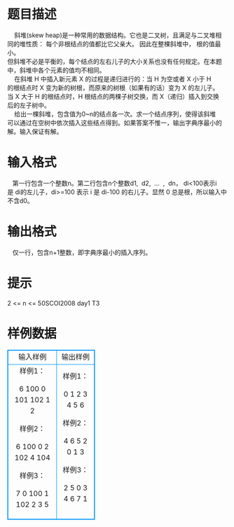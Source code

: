 # 

 
 # 题目描述 
&nbsp;&nbsp;&nbsp;&nbsp;斜堆(skew&nbsp;heap)是一种常用的数据结构。它也是二叉树，且满足与二叉堆相<BR>同的堆性质：&nbsp;每个非根结点的值都比它父亲大。&nbsp;因此在整棵斜堆中，&nbsp;根的值最小。<BR>但斜堆不必是平衡的，每个结点的左右儿子的大小关系也没有任何规定。在本题<BR>中，斜堆中各个元素的值均不相同。&nbsp;<BR>&nbsp;&nbsp;&nbsp;&nbsp;在斜堆&nbsp;H&nbsp;中插入新元素&nbsp;X&nbsp;的过程是递归进行的：当&nbsp;H&nbsp;为空或者&nbsp;X&nbsp;小于&nbsp;H<BR>的根结点时&nbsp;X&nbsp;变为新的树根，而原来的树根（如果有的话）变为&nbsp;X&nbsp;的左儿子。<BR>当&nbsp;X&nbsp;大于&nbsp;H&nbsp;的根结点时，H&nbsp;根结点的两棵子树交换，而&nbsp;X（递归）插入到交换<BR>后的左子树中。&nbsp;<BR>&nbsp;&nbsp;&nbsp;&nbsp;给出一棵斜堆，包含值为0~n的结点各一次。求一个结点序列，使得该斜堆<BR>可以通过在空树中依次插入这些结点得到。如果答案不惟一，输出字典序最小的<BR>解。输入保证有解。 

 
 # 输入格式 
&nbsp;&nbsp;&nbsp;第一行包含一个整数n。第二行包含n个整数d1,&nbsp;&nbsp;d2,&nbsp;&nbsp;...&nbsp;&nbsp;,&nbsp;&nbsp;dn，&nbsp;di&lt;100表示i<BR>是&nbsp;di的左儿子，di&gt;=100&nbsp;表示&nbsp;i&nbsp;是&nbsp;di-100&nbsp;的右儿子。显然&nbsp;0&nbsp;总是根，所以输入中<BR>不含d0。 

 
 # 输出格式 
&nbsp;&nbsp;&nbsp;仅一行，包含n+1整数，即字典序最小的插入序列。 

 
 # 提示 
2&nbsp;&lt;=&nbsp;n&nbsp;&lt;=&nbsp;50SCOI2008&nbsp;day1&nbsp;T3 
# 样例数据
<style>
        table,table tr th, table tr td { border:1px solid #0094ff; }
        table { width: 200px; min-height: 25px; line-height: 25px; text-align: center; border-collapse: collapse;}   
    </style>
<table>
	<tr>
		<td>输入样例</td>
		<td>输出样例</td>
	</tr>
<tr><td>样例1：

6 
100 0 101 102 1 2  

样例2：

6 
100 0 2 102 4 104

样例3：

7 
0 100 1 102 2 3 5</td><td>样例1：

0 1 2 3 4 5 6 

样例2：

4 6 5 2 0 1 3 

样例3：

2 5 0 3 4 6 7 1 </td></tr></table>
